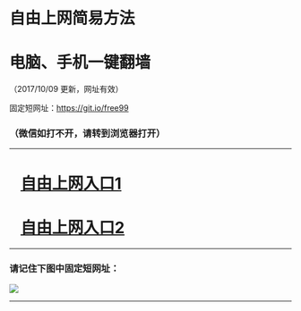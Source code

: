 ﻿# 自由上网简易方法

# 电脑、手机一键翻墙

（2017/10/09 更新，网址有效）

固定短网址：https://git.io/free99

### （微信如打不开，请转到浏览器打开）


***





# &nbsp;&nbsp; <a href="http://ft222403987.fwq-tz-1001.info/fwqtz01.html?t=100900114346 " target="_blank">自由上网入口1</a>
# &nbsp;&nbsp; <a href="http://ft1995710666.fwq-tz-1002.info/fwqtz02.html?t=100900124900 " target="_blank">自由上网入口2</a>
***

### 请记住下图中固定短网址：

<img src="https://s3-us-west-2.amazonaws.com/fwq-1001/yjfq-20170905okok.png" /> 


***

